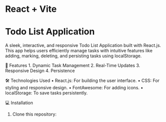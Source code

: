 # React + Vite

# Todo List Application

A sleek, interactive, and responsive Todo List Application built with React.js. This app helps users efficiently manage tasks with intuitive features like adding, marking, deleting, and persisting tasks using localStorage.

🚀 Features
       1. Dynamic Task Management
       2. Real-Time Updates
       3. Responsive Design
       4. Persistence

🛠️ Technologies Used
	• React.js: For building the user interface.
	• CSS: For styling and responsive design.
	• FontAwesome: For adding icons.
	• localStorage: To save tasks persistently.

 💻 Installation
 
1. Clone this repository:
